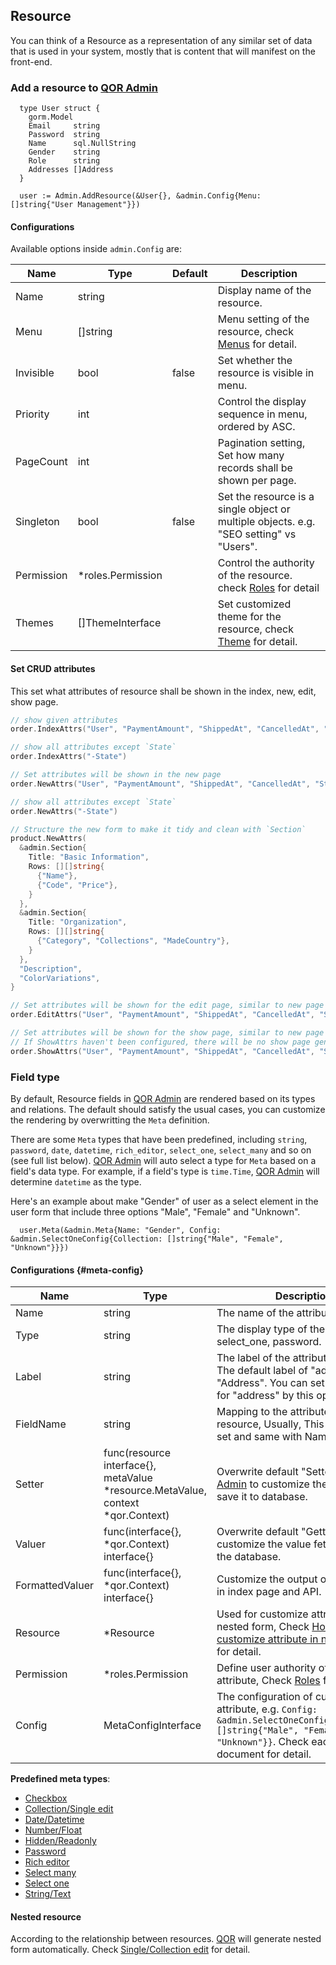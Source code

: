 ## Resource

You can think of a Resource as a representation of any similar set of data that is used in your system, mostly that is content that will manifest on the front-end.

### Add a resource to [QOR Admin](https://github.com/qor/admin)

```
  type User struct {
    gorm.Model
    Email     string
    Password  string
    Name      sql.NullString
    Gender    string
    Role      string
    Addresses []Address
  }

  user := Admin.AddResource(&User{}, &admin.Config{Menu: []string{"User Management"}})
```

#### Configurations

Available options inside `admin.Config` are:

| Name | Type | Default | Description |
| --- | --- | --- | --- |
| Name | string |  | Display name of the resource. |
| Menu | []string |  | Menu setting of the resource, check [Menus](../chapter2/menus.md#h1) for detail. |
| Invisible | bool | false | Set whether the resource is visible in menu. |
| Priority | int |  | Control the display sequence in menu, ordered by ASC. |
| PageCount | int |  | Pagination setting, Set how many records shall be shown per page. |
| Singleton | bool | false | Set the resource is a single object or multiple objects. e.g. "SEO setting" vs "Users". |
| Permission | *roles.Permission |  | Control the authority of the resource. check [Roles](../plugins/roles.md) for detail |
| Themes | []ThemeInterface |  | Set customized theme for the resource, check [Theme](../chapter2/theme.md#h1) for detail. |

#### Set CRUD attributes

This set what attributes of resource shall be shown in the index, new, edit, show page.

```go
// show given attributes
order.IndexAttrs("User", "PaymentAmount", "ShippedAt", "CancelledAt", "State", "ShippingAddress")

// show all attributes except `State`
order.IndexAttrs("-State")

// Set attributes will be shown in the new page
order.NewAttrs("User", "PaymentAmount", "ShippedAt", "CancelledAt", "State", "ShippingAddress")

// show all attributes except `State`
order.NewAttrs("-State")

// Structure the new form to make it tidy and clean with `Section`
product.NewAttrs(
  &admin.Section{
    Title: "Basic Information",
    Rows: [][]string{
      {"Name"},
      {"Code", "Price"},
    }
  },
  &admin.Section{
    Title: "Organization",
    Rows: [][]string{
      {"Category", "Collections", "MadeCountry"},
    }
  },
  "Description",
  "ColorVariations",
}

// Set attributes will be shown for the edit page, similar to new page
order.EditAttrs("User", "PaymentAmount", "ShippedAt", "CancelledAt", "State", "ShippingAddress")

// Set attributes will be shown for the show page, similar to new page
// If ShowAttrs haven't been configured, there will be no show page generated, by will show the edit from instead
order.ShowAttrs("User", "PaymentAmount", "ShippedAt", "CancelledAt", "State", "ShippingAddress")
```

### Field type

By default, Resource fields in [QOR Admin](https://github.com/qor/admin) are rendered based on its types and relations. The default should satisfy the usual cases, you can customize the rendering by overwritting the `Meta` definition.

There are some `Meta` types that have been predefined, including `string`, `password`, `date`, `datetime`, `rich_editor`, `select_one`, `select_many` and so on (see full list below). [QOR Admin](https://github.com/qor/admin) will auto select a type for `Meta` based on a field's data type. For example, if a field's type is `time.Time`, [QOR Admin](https://github.com/qor/admin) will determine `datetime` as the type.

Here's an example about make "Gender" of user as a select element in the user form that include three options "Male", "Female" and "Unknown".

```
  user.Meta(&admin.Meta{Name: "Gender", Config: &admin.SelectOneConfig{Collection: []string{"Male", "Female", "Unknown"}}})
```

#### Configurations {#meta-config}

| Name | Type | Description |
| --- | --- | --- |
| Name | string | The name of the attribute |
| Type | string | The display type of the attribute, e.g. select_one, password.|
| Label | string | The label of the attribute in the form. The default label of "address" is "Address". You can set another label for "address" by this option.|
| FieldName | string | Mapping to the attribute name in the resource, Usually, This is no need to set and same with Name by default. |
| Setter| func(resource interface{}, metaValue *resource.MetaValue, context *qor.Context) | Overwrite default "Setter" of [QOR Admin](https://github.com/qor/admin) to customize the value before save it to database. |
| Valuer | func(interface{}, *qor.Context) interface{} | Overwrite default "Getter" logic to customize the value fetched from the database. |
| FormattedValuer | func(interface{}, *qor.Context) interface{} | Customize the output of the attribute in index page and API. |
| Resource | *Resource | Used for customize attribute in nested form, Check [How to customize attribute in nested form](../metas/collection-edit.md) for detail. |
| Permission | *roles.Permission | Define user authority of this attribute, Check [Roles](../plugins/roles.md) for detail. |
| Config | MetaConfigInterface | The configuration of current type of attribute, e.g. `Config: &admin.SelectOneConfig{Collection: []string{"Male", "Female", "Unknown"}}`. Check each meta document for detail. |

**Predefined meta types**:

- [Checkbox](../metas/checkbox.md)
- [Collection/Single edit](../metas/collection-edit.md)
- [Date/Datetime](../metas/date.md)
- [Number/Float](../metas/number.md)
- [Hidden/Readonly](../metas/hidden-readonly.md)
- [Password](../metas/password.md)
- [Rich editor](../metas/rich-editor.md)
- [Select many](../metas/select-many.md)
- [Select one](../metas/select-one.md)
- [String/Text](../metas/text-input.md)

#### Nested resource

According to the relationship between resources. [QOR](https://github.com/qor/qor) will generate nested form automatically. Check [Single/Collection edit](../metas/collection-edit.md) for detail.
